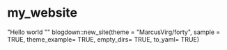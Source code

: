 # my_website
"Hello world ""
blogdown::new_site(theme = "MarcusVirg/forty", sample = TRUE, theme_example= TRUE, empty_dirs= TRUE, to_yaml= TRUE)

